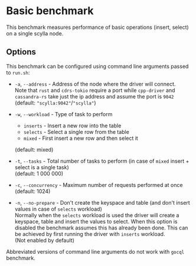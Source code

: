 # Basic benchmark
This benchmark measures performance of basic operations (insert, select) on a single scylla node.

## Options
This benchmark can be configured using command line arguments passed to `run.sh`:

* `-a`, `--address` - Address of the node where the driver will connect.  
Note that `rust` and `cdrs-tokio` require a port
while `cpp-driver` and `cassandra-rs` take just the ip address and assume the port is `9042`  
(default: `"scylla:9042"`/`"scylla"`)
* `-w`, `--workload` - Type of task to perform
    * `inserts` - Insert a new row into the table
    * `selects` - Select a single row from the table
    * `mixed` - First insert a new row and then select it

    (default: mixed)
* `-t`, `--tasks` - Total number of tasks to perform (in case of `mixed` insert + select is a single task)  
(default: 1 000 000)
* `-c`, `--concurrency` - Maximum number of requests performed at once  
(default: 1024)
* `-n`, `--no-prepare` - Don't create the keyspace and table (and don't insert values in case of `selects` workload)  
Normally when the `selects` workload is used the driver will create a keyspace, table and insert the values to select.
When this option is disabled the benchmark assumes this has already been done. This can be achieved by first running
the driver with `inserts` workload.  
(Not enabled by default)

Abbreviated versions of command line arguments do not work with `gocql` benchmark.
